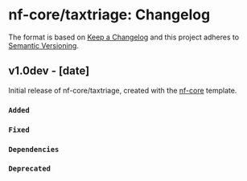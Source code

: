# nf-core/taxtriage: Changelog

The format is based on [Keep a Changelog](https://keepachangelog.com/en/1.0.0/)
and this project adheres to [Semantic Versioning](https://semver.org/spec/v2.0.0.html).

## v1.0dev - [date]

Initial release of nf-core/taxtriage, created with the [nf-core](https://nf-co.re/) template.

### `Added`

### `Fixed`

### `Dependencies`

### `Deprecated`
